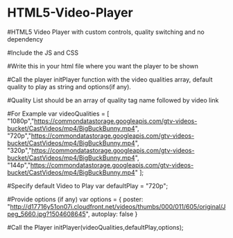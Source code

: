 # HTML5-Video-Player
#HTML5 Video Player with custom controls, quality switching and no dependency 

#Include the JS and CSS
<link rel="stylesheet" type="text/css" href="player.css">
<script type="text/javascript" src="player.js"></script>

#Write this in your html file where you want the player to be shown
<div id="player-container"></div>

#Call the player initPlayer function with the video qualities array, default quality to play as string and options(if any).

#Quality List should be an array of quality tag name followed by video link

#For Example
var videoQualities = [
"1080p","https://commondatastorage.googleapis.com/gtv-videos-bucket/CastVideos/mp4/BigBuckBunny.mp4",
"720p","https://commondatastorage.googleapis.com/gtv-videos-bucket/CastVideos/mp4/BigBuckBunny.mp4",
"320p","https://commondatastorage.googleapis.com/gtv-videos-bucket/CastVideos/mp4/BigBuckBunny.mp4",
"144p","https://commondatastorage.googleapis.com/gtv-videos-bucket/CastVideos/mp4/BigBuckBunny.mp4"
];

#Specify default Video to Play
var defaultPlay = "720p";

#Provide options (if any)
var options = {
	poster: "http://d17716y51on07i.cloudfront.net/videos/thumbs/000/011/605/original/Jpeg_5660.jpg?1504608645",
	autoplay: false
}

#Call the Player
initPlayer(videoQualities,defaultPlay,options);